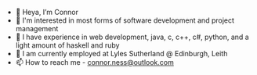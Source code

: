 - 👋 Heya, I’m Connor
- 👀 I'm interested in most forms of software development and project management
- 🌱 I have experience in web development, java, c, c++, c#, python, and a light amount of haskell and ruby
- 💞️ I am currently employed at Lyles Sutherland @ Edinburgh, Leith
- 📫 How to reach me - connor.ness@outlook.com

<!---
ConnorNess/ConnorNess is a ✨ special ✨ repository because its `README.md` (this file) appears on your GitHub profile.
You can click the Preview link to take a look at your changes.
--->
